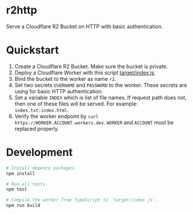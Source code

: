 # r2http

Serve a Cloudflare R2 Bucket on HTTP with basic authentication.

# Quickstart

1. Create a Cloudflare R2 Bucket. Make sure the bucket is private.
2. Deploy a Cloudflare Worker with this script [target/index.js](target/index.js).
3. Bind the bucket to the worker as name `r2`.
4. Set two secrets `USERNAME` and `PASSWORD` to the worker. These secrets are
   using for basic HTTP authentication.
5. Set a variable `INDEX` which is list of file names. If request path does not,
   then one of these files will be served. For example: `index.txt:index.html`.
6. Verify the worker endpoint by `curl https://WORKER.ACCOUNT.workers.dev`.
   `WORKER` and `ACCOUNT` must be replaced properly.

# Development

```bash
# Install depency packages.
npm install

# Run all tests.
npm test

# Compile the worker from TypeScript to `target/index.js`.
npm run build
```

